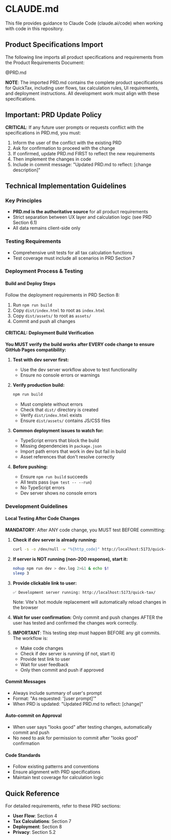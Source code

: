 # CLAUDE.md

This file provides guidance to Claude Code (claude.ai/code) when working with code in this repository.

## Product Specifications Import

The following line imports all product specifications and requirements from the Product Requirements Document:

@PRD.md

**NOTE**: The imported PRD.md contains the complete product specifications for QuickTax, including user flows, tax calculation rules, UI requirements, and deployment instructions. All development work must align with these specifications.

## Important: PRD Update Policy

**CRITICAL**: If any future user prompts or requests conflict with the specifications in PRD.md, you must:
1. Inform the user of the conflict with the existing PRD
2. Ask for confirmation to proceed with the change
3. If confirmed, update PRD.md FIRST to reflect the new requirements
4. Then implement the changes in code
5. Include in commit message: "Updated PRD.md to reflect: [change description]"

## Technical Implementation Guidelines

### Key Principles
- **PRD.md is the authoritative source** for all product requirements
- Strict separation between UX layer and calculation logic (see PRD Section 6.1)
- All data remains client-side only

### Testing Requirements
- Comprehensive unit tests for all tax calculation functions
- Test coverage must include all scenarios in PRD Section 7

### Deployment Process & Testing

#### Build and Deploy Steps
Follow the deployment requirements in PRD Section 8:
1. Run `npm run build`
2. Copy `dist/index.html` to root as `index.html`
3. Copy `dist/assets/` to root as `assets/`
4. Commit and push all changes

#### CRITICAL: Deployment Build Verification
**You MUST verify the build works after EVERY code change to ensure GitHub Pages compatibility:**

1. **Test with dev server first:**
   - Use the dev server workflow above to test functionality
   - Ensure no console errors or warnings

2. **Verify production build:**
   ```bash
   npm run build
   ```
   - Must complete without errors
   - Check that `dist/` directory is created
   - Verify `dist/index.html` exists
   - Ensure `dist/assets/` contains JS/CSS files

3. **Common deployment issues to watch for:**
   - TypeScript errors that block the build
   - Missing dependencies in `package.json`
   - Import path errors that work in dev but fail in build
   - Asset references that don't resolve correctly

4. **Before pushing:**
   - Ensure `npm run build` succeeds
   - All tests pass (`npm test -- --run`)
   - No TypeScript errors
   - Dev server shows no console errors

### Development Guidelines

#### Local Testing After Code Changes
**MANDATORY**: After ANY code change, you MUST test BEFORE committing:

1. **Check if dev server is already running:**
   ```bash
   curl -s -o /dev/null -w "%{http_code}" http://localhost:5173/quick-tax/
   ```

2. **If server is NOT running (non-200 response), start it:**
   ```bash
   nohup npm run dev > dev.log 2>&1 & echo $!
   sleep 3
   ```

3. **Provide clickable link to user:**
   ```
   ✅ Development server running: http://localhost:5173/quick-tax/
   ```
   Note: Vite's hot module replacement will automatically reload changes in the browser

4. **Wait for user confirmation:** Only commit and push changes AFTER the user has tested and confirmed the changes work correctly.

5. **IMPORTANT**: This testing step must happen BEFORE any git commits. The workflow is:
   - Make code changes
   - Check if dev server is running (if not, start it)
   - Provide test link to user
   - Wait for user feedback
   - Only then commit and push if approved

#### Commit Messages
- Always include summary of user's prompt
- Format: "As requested: '[user prompt]'"
- When PRD is updated: "Updated PRD.md to reflect: [change]"

#### Auto-commit on Approval
- When user says "looks good" after testing changes, automatically commit and push
- No need to ask for permission to commit after "looks good" confirmation

#### Code Standards
- Follow existing patterns and conventions
- Ensure alignment with PRD specifications
- Maintain test coverage for calculation logic

## Quick Reference

For detailed requirements, refer to these PRD sections:
- **User Flow**: Section 4
- **Tax Calculations**: Section 7
- **Deployment**: Section 8
- **Privacy**: Section 5.2